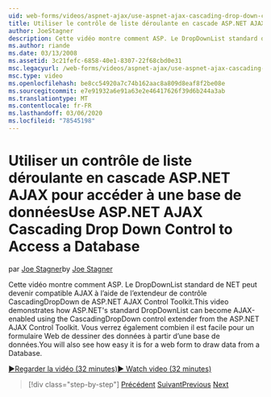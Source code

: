 ```yaml
---
uid: web-forms/videos/aspnet-ajax/use-aspnet-ajax-cascading-drop-down-control-to-access-a-database
title: Utiliser le contrôle de liste déroulante en cascade ASP.NET AJAX pour accéder à une base de données | Microsoft Docs
author: JoeStagner
description: Cette vidéo montre comment ASP. Le DropDownList standard de NET peut devenir compatible AJAX à l’aide de l’extendeur de contrôle CascadingDropDown de ASP.NET AJAX code...
ms.author: riande
ms.date: 03/13/2008
ms.assetid: 3c21fefc-6858-40e1-8307-22f68cbd0e31
msc.legacyurl: /web-forms/videos/aspnet-ajax/use-aspnet-ajax-cascading-drop-down-control-to-access-a-database
msc.type: video
ms.openlocfilehash: be8cc54920a7c74b162aac8a809d8eaf8f2be08e
ms.sourcegitcommit: e7e91932a6e91a63e2e46417626f39d6b244a3ab
ms.translationtype: MT
ms.contentlocale: fr-FR
ms.lasthandoff: 03/06/2020
ms.locfileid: "78545198"
---
```

# <a name="use-aspnet-ajax-cascading-drop-down-control-to-access-a-database"></a><span data-ttu-id="ba13d-103">Utiliser un contrôle de liste déroulante en cascade ASP.NET AJAX pour accéder à une base de données</span><span class="sxs-lookup"><span data-stu-id="ba13d-103">Use ASP.NET AJAX Cascading Drop Down Control to Access a Database</span></span>

<span data-ttu-id="ba13d-104">par [Joe Stagner](https://github.com/JoeStagner)</span><span class="sxs-lookup"><span data-stu-id="ba13d-104">by [Joe Stagner](https://github.com/JoeStagner)</span></span>

<span data-ttu-id="ba13d-105">Cette vidéo montre comment ASP. Le DropDownList standard de NET peut devenir compatible AJAX à l’aide de l’extendeur de contrôle CascadingDropDown de ASP.NET AJAX Control Toolkit.</span><span class="sxs-lookup"><span data-stu-id="ba13d-105">This video demonstrates how ASP.NET's standard DropDownList can become AJAX-enabled using the CascadingDropDown control extender from the ASP.NET AJAX Control Toolkit.</span></span> <span data-ttu-id="ba13d-106">Vous verrez également combien il est facile pour un formulaire Web de dessiner des données à partir d’une base de données.</span><span class="sxs-lookup"><span data-stu-id="ba13d-106">You will also see how easy it is for a web form to draw data from a Database.</span></span>

[<span data-ttu-id="ba13d-107">&#9654;Regarder la vidéo (32 minutes)</span><span class="sxs-lookup"><span data-stu-id="ba13d-107">&#9654; Watch video (32 minutes)</span></span>](https://channel9.msdn.com/Blogs/ASP-NET-Site-Videos/use-aspnet-ajax-cascading-drop-down-control-to-access-a-database)

> [!div class="step-by-step"]
> <span data-ttu-id="ba13d-108">[Précédent](two-simple-techniques-for-triggering-updates-to-update-panels.md)
> [Suivant](implement-infinite-data-patterns-in-ajax.md)</span><span class="sxs-lookup"><span data-stu-id="ba13d-108">[Previous](two-simple-techniques-for-triggering-updates-to-update-panels.md)
[Next](implement-infinite-data-patterns-in-ajax.md)</span></span>
